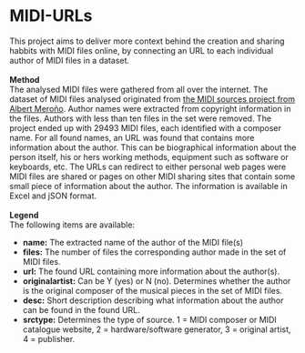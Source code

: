 # MIDI-URLs
This project aims to deliver more context behind the creation and sharing habbits with MIDI files online, by connecting an URL to each individual author of MIDI files in a dataset.
<br /><br />
<b>Method</b><br />
The analysed MIDI files were gathered from all over the internet. The dataset of MIDI files analysed originated from <a href="https://github.com/albertmeronyo/MIDI-sources">the MIDI sources project from Albert Meroño</a>. Author names were extracted from copyright information in the files. Authors with less than ten files in the set were removed. The project ended up with 29493 MIDI files, each identified with a composer name. For all found names, an URL was found that contains more information about the author. This can be biographical information about the person itself, his or hers working methods, equipment such as software or keyboards, etc. The URLs can redirect to either personal web pages were MIDI files are shared or pages on other MIDI sharing sites that contain some small piece of information about the author. The information is available in Excel and jSON format.
<br /><br />
<b>Legend</b><br />
The following items are available:<br />
<ul>
  <li><b>name:</b> The extracted name of the author of the MIDI file(s)</li>
  <li><b>files:</b> The number of files the corresponding author made in the set of MIDI files.</li>
  <li><b>url:</b> The found URL containing more information about the author(s).</li>
  <li><b>originalartist:</b> Can be Y (yes) or N (no). Determines whether the author is the original composer of the musical pieces in the set of MIDI files.</li>
  <li><b>desc:</b> Short description describing what information about the author can be found in the found URL.</li>
  <li><b>srctype:</b> Determines the type of source. 1 = MIDI composer or MIDI catalogue website, 2 = hardware/software generator, 3 = original artist, 4 = publisher.</li>
</ul>


